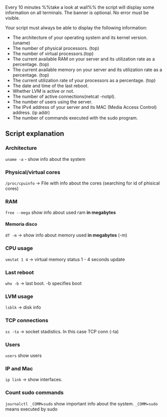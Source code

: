 Every 10 minutes %%take a look at wall%%  the script will display some information on all terminals. The banner is optional. No error must be visible.

Your script must always be able to display the following information:
- The architecture of your operating system and its kernel version. (uname)
- The number of physical processors. (top)
- The number of virtual processors.(top)
- The current available RAM on your server and its utilization rate as a percentage. (top)
- The current available memory on your server and its utilization rate as a percentage. (top)
- The current utilization rate of your processors as a percentage. (top)
- The date and time of the last reboot. 
- Whether LVM is active or not.
- The number of active connections(netcat -notpl).
- The number of users using the server.
- The IPv4 address of your server and its MAC (Media Access Control) address. (ip addr)
- The number of commands executed with the sudo program.



## Script explanation
### Architecture

`uname -a` - show info about the system

### Physical/virtual cores
`/proc/cpuinfo` -> File with info about the cores
(searching for id of phisical cores)

### RAM
`free --mega` show info about used ram **in megabytes** 

#### Memoria disco
`df -m` -> show info about memory used **in megabytes** (-m) 

### CPU usage
`vmstat 1 4` -> virtual memory status 1 - 4 seconds update

### Last reboot
`who -b` -> last boot. -b specifies boot

### LVM usage
`lsblk` -> disk info

### TCP connections
`ss -ta` -> socket stadistics. In this case TCP conn (-ta)

### Users
`users` show users

### IP and Mac
`ip link` -> show interfaces.

### Count sudo commands
`journalctl _COMM=sudo` show important info about the system.
`_COMM=sudo` means executed by sudo